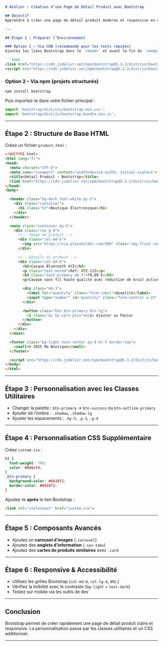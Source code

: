 ````markdown
# Atelier : Création d’une Page de Détail Produit avec Bootstrap

## Objectif
Apprendre à créer une page de détail produit moderne et responsive en utilisant **Bootstrap 5**, tout en personnalisant les composants de base.

---

## Étape 1 : Préparer l’Environnement

### Option 1 – Via CDN (recommandé pour les tests rapides)
Ajoutez les liens Bootstrap dans le `<head>` et avant la fin du `<body>` :

```html
<link href="https://cdn.jsdelivr.net/npm/bootstrap@5.3.2/dist/css/bootstrap.min.css" rel="stylesheet">
<script src="https://cdn.jsdelivr.net/npm/bootstrap@5.3.2/dist/js/bootstrap.bundle.min.js"></script>
````

### Option 2 – Via npm (projets structurés)

```bash
npm install bootstrap
```

Puis importez-le dans votre fichier principal :

```js
import 'bootstrap/dist/css/bootstrap.min.css';
import 'bootstrap/dist/js/bootstrap.bundle.min.js';
```

---

## Étape 2 : Structure de Base HTML

Créez un fichier `product.html` :

```html
<!DOCTYPE html>
<html lang="fr">
<head>
  <meta charset="UTF-8">
  <meta name="viewport" content="width=device-width, initial-scale=1">
  <title>Détail Produit - Bootstrap</title>
  <link href="https://cdn.jsdelivr.net/npm/bootstrap@5.3.2/dist/css/bootstrap.min.css" rel="stylesheet">
</head>
<body>

  <header class="bg-dark text-white py-3">
    <div class="container">
      <h1 class="h3">Boutique Électronique</h1>
    </div>
  </header>

  <main class="container my-5">
    <div class="row g-4">
      <!-- Image du produit -->
      <div class="col-md-6">
        <img src="https://via.placeholder.com/500" class="img-fluid rounded shadow" alt="Produit">
      </div>

      <!-- Détails du produit -->
      <div class="col-md-6">
        <h2>Casque Bluetooth XYZ</h2>
        <p class="text-muted">Ref: XYZ-123</p>
        <h3 class="text-primary mb-3">79,99 €</h3>
        <p>Casque sans fil haute qualité avec réduction de bruit active, autonomie de 20h et design ergonomique.</p>

        <div class="mb-3">
          <label for="quantity" class="form-label">Quantité</label>
          <input type="number" id="quantity" class="form-control w-25" value="1" min="1">
        </div>

        <button class="btn btn-primary btn-lg">
          <i class="bi bi-cart-plus"></i> Ajouter au Panier
        </button>
      </div>
    </div>
  </main>

  <footer class="bg-light text-center py-4 mt-5 border-top">
    <small>© 2025 Ma Boutique</small>
  </footer>

  <script src="https://cdn.jsdelivr.net/npm/bootstrap@5.3.2/dist/js/bootstrap.bundle.min.js"></script>
</body>
</html>
```

---

## Étape 3 : Personnalisation avec les Classes Utilitaires

* Changer la palette :
  `btn-primary` → `btn-success` ou `btn-outline-primary`
* Ajouter de l’ombre :
  `.shadow`, `.shadow-lg`
* Ajuster les espacements :
  `.my-5`, `.p-3`, `.g-4`

---

## Étape 4 : Personnalisation CSS Supplémentaire

Créez `custom.css` :

```css
h2 {
  font-weight: 700;
  color: #0d6efd;
}
.btn-primary {
  background-color: #6610f2;
  border-color: #6610f2;
}
```

Ajoutez-le **après** le lien Bootstrap :

```html
<link rel="stylesheet" href="custom.css">
```

---

## Étape 5 : Composants Avancés

* Ajoutez un **carousel d’images** (`.carousel`)
* Ajoutez des **onglets d’information** (`.nav-tabs`)
* Ajoutez des **cartes de produits similaires** avec `.card`

---

## Étape 6 : Responsive & Accessibilité

* Utilisez les grilles Bootstrap (`col-md-6`, `col-lg-4`, etc.)
* Vérifiez la lisibilité avec le contraste (`bg-light` + `text-dark`)
* Testez sur mobile via les outils de dev

---

## Conclusion

Bootstrap permet de créer rapidement une page de détail produit claire et responsive. La personnalisation passe par les classes utilitaires et un CSS additionnel.

---

